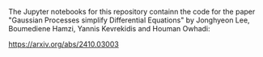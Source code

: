 The Jupyter notebooks for this repository containn the code for the paper "Gaussian Processes simplify Differential Equations" by Jonghyeon Lee, Boumediene Hamzi, Yannis Kevrekidis and Houman Owhadi:

https://arxiv.org/abs/2410.03003

